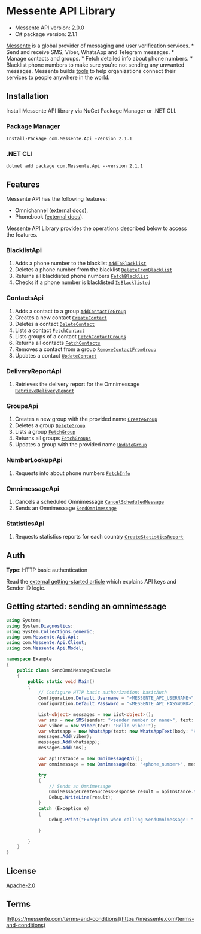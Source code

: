 # Messente API Library

- Messente API version: 2.0.0
- C# package version: 2.1.1

[Messente](https://messente.com) is a global provider of messaging and user verification services.  * Send and receive SMS, Viber, WhatsApp and Telegram messages. * Manage contacts and groups. * Fetch detailed info about phone numbers. * Blacklist phone numbers to make sure you&#39;re not sending any unwanted messages.  Messente builds [tools](https://messente.com/documentation) to help organizations connect their services to people anywhere in the world.

## Installation

Install Messente API library via NuGet Package Manager or .NET CLI.

### Package Manager

`Install-Package com.Messente.Api -Version 2.1.1`

### .NET CLI

`dotnet add package com.Messente.Api --version 2.1.1`

## Features

Messente API has the following features:

- Omnichannel ([external docs](https://messente.com/documentation/omnichannel-api)),
- Phonebook ([external docs](https://messente.com/documentation/phonebook-api)).

Messente API Library provides the operations described below to access the features.

### BlacklistApi

1. Adds a phone number to the blacklist [`AddToBlacklist`](docs/BlacklistApi.md#addtoblacklist)
1. Deletes a phone number from the blacklist [`DeleteFromBlacklist`](docs/BlacklistApi.md#deletefromblacklist)
1. Returns all blacklisted phone numbers [`FetchBlacklist`](docs/BlacklistApi.md#fetchblacklist)
1. Checks if a phone number is blacklisted [`IsBlacklisted`](docs/BlacklistApi.md#isblacklisted)

### ContactsApi

1. Adds a contact to a group [`AddContactToGroup`](docs/ContactsApi.md#addcontacttogroup)
1. Creates a new contact [`CreateContact`](docs/ContactsApi.md#createcontact)
1. Deletes a contact [`DeleteContact`](docs/ContactsApi.md#deletecontact)
1. Lists a contact [`FetchContact`](docs/ContactsApi.md#fetchcontact)
1. Lists groups of a contact [`FetchContactGroups`](docs/ContactsApi.md#fetchcontactgroups)
1. Returns all contacts [`FetchContacts`](docs/ContactsApi.md#fetchcontacts)
1. Removes a contact from a group [`RemoveContactFromGroup`](docs/ContactsApi.md#removecontactfromgroup)
1. Updates a contact [`UpdateContact`](docs/ContactsApi.md#updatecontact)

### DeliveryReportApi

1. Retrieves the delivery report for the Omnimessage [`RetrieveDeliveryReport`](docs/DeliveryReportApi.md#retrievedeliveryreport)

### GroupsApi

1. Creates a new group with the provided name [`CreateGroup`](docs/GroupsApi.md#creategroup)
1. Deletes a group [`DeleteGroup`](docs/GroupsApi.md#deletegroup)
1. Lists a group [`FetchGroup`](docs/GroupsApi.md#fetchgroup)
1. Returns all groups [`FetchGroups`](docs/GroupsApi.md#fetchgroups)
1. Updates a group with the provided name [`UpdateGroup`](docs/GroupsApi.md#updategroup)

### NumberLookupApi

1. Requests info about phone numbers [`FetchInfo`](docs/NumberLookupApi.md#fetchinfo)

### OmnimessageApi

1. Cancels a scheduled Omnimessage [`CancelScheduledMessage`](docs/OmnimessageApi.md#cancelscheduledmessage)
1. Sends an Omnimessage [`SendOmnimessage`](docs/OmnimessageApi.md#sendomnimessage)

### StatisticsApi

1. Requests statistics reports for each country [`CreateStatisticsReport`](docs/StatisticsApi.md#createstatisticsreport)

## Auth

**Type**: HTTP basic authentication

Read the [external getting-started article](https://messente.com/documentation/getting-started) which explains API keys and Sender ID logic.

## Getting started: sending an omnimessage

```cs
using System;
using System.Diagnostics;
using System.Collections.Generic;
using com.Messente.Api.Api;
using com.Messente.Api.Client;
using com.Messente.Api.Model;

namespace Example
{
    public class SendOmniMessageExample
    {
        public static void Main()
        {
            // Configure HTTP basic authorization: basicAuth
            Configuration.Default.Username = "<MESSENTE_API_USERNAME>";
            Configuration.Default.Password = "<MESSENTE_API_PASSWORD>";

            List<object> messages = new List<object>();
            var sms = new SMS(sender: "<sender number or name>", text: "Hello SMS!");
            var viber = new Viber(text: "Hello viber!");
            var whatsapp = new WhatsApp(text: new WhatsAppText(body: "Hello WhatsApp!"));
            messages.Add(viber);
            messages.Add(whatsapp);
            messages.Add(sms);

            var apiInstance = new OmnimessageApi();
            var omnimessage = new Omnimessage(to: "<phone_number>", messages: messages);

            try
            {
                // Sends an Omnimessage
                OmniMessageCreateSuccessResponse result = apiInstance.SendOmnimessage(omnimessage);
                Debug.WriteLine(result);
            }
            catch (Exception e)
            {
                Debug.Print("Exception when calling SendOmnimessage: " + e.Message);

            }

        }
    }
}

```

## License

[Apache-2.0](http://www.apache.org/licenses/LICENSE-2.0.html)

## Terms

[https://messente.com/terms-and-conditions](https://messente.com/terms-and-conditions)
